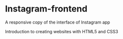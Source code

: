 # Instagram-frontend
A responsive copy of the interface of Instagram app

Introduction to creating websites with HTML5 and CSS3



